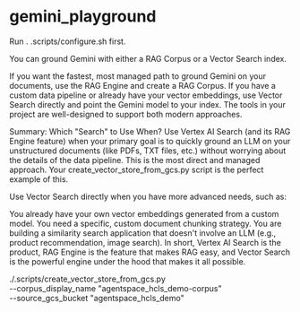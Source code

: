 # gemini_playground
Run . .scripts/configure.sh first.

You can ground Gemini with either a RAG Corpus or a Vector Search index.

If you want the fastest, most managed path to ground Gemini on your documents, use the RAG Engine and create a RAG Corpus.
If you have a custom data pipeline or already have your vector embeddings, use Vector Search directly and point the Gemini model to your index.
The tools in your project are well-designed to support both modern approaches.

Summary: Which "Search" to Use When?
Use Vertex AI Search (and its RAG Engine feature) when your primary goal is to quickly ground an LLM on your unstructured documents (like PDFs, TXT files, etc.) without worrying about the details of the data pipeline. This is the most direct and managed approach. Your create_vector_store_from_gcs.py script is the perfect example of this.

Use Vector Search directly when you have more advanced needs, such as:

You already have your own vector embeddings generated from a custom model.
You need a specific, custom document chunking strategy.
You are building a similarity search application that doesn't involve an LLM (e.g., product recommendation, image search).
In short, Vertex AI Search is the product, RAG Engine is the feature that makes RAG easy, and Vector Search is the powerful engine under the hood that makes it all possible.

./.scripts/create_vector_store_from_gcs.py \
  --corpus_display_name "agentspace_hcls_demo-corpus" \
  --source_gcs_bucket "agentspace_hcls_demo"

